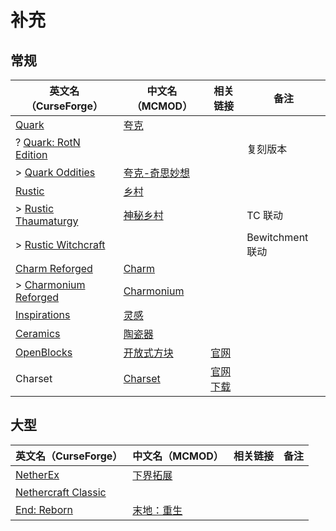 # 补充

## 常规

| 英文名（CurseForge）                                                                      | 中文名（MCMOD）                                       | 相关链接                                      | 备注             |
| ----------------------------------------------------------------------------------------- | ----------------------------------------------------- | --------------------------------------------- | ---------------- |
| [Quark](https://www.curseforge.com/minecraft/mc-mods/quark)                               | [夸克](https://www.mcmod.cn/class/527.html)           |                                               |                  |
| ? [Quark: RotN Edition](https://www.curseforge.com/minecraft/mc-mods/quark-rotn-edition)  |                                                       |                                               | 复刻版本         |
| > [Quark Oddities](https://www.curseforge.com/minecraft/mc-mods/quark-oddities)           | [夸克-奇思妙想](https://www.mcmod.cn/class/1823.html) |                                               |                  |
| [Rustic](https://www.curseforge.com/minecraft/mc-mods/rustic)                             | [乡村](https://www.mcmod.cn/class/1102.html)          |                                               |                  |
| > [Rustic Thaumaturgy](https://www.curseforge.com/minecraft/mc-mods/rustic-thaumaturgy)   | [神秘乡村](https://www.mcmod.cn/class/2833.html)      |                                               | TC 联动          |
| > [Rustic Witchcraft](https://www.curseforge.com/minecraft/mc-mods/rusticwitchcraft)      |                                                       |                                               | Bewitchment 联动 |
| [Charm Reforged](https://www.curseforge.com/minecraft/mc-mods/charm-reforged)             | [Charm](https://www.mcmod.cn/class/2069.html)         |                                               |                  |
| > [Charmonium Reforged](https://www.curseforge.com/minecraft/mc-mods/charmonium-reforged) | [Charmonium](https://www.mcmod.cn/class/3578.html)    |                                               |                  |
| [Inspirations](https://www.curseforge.com/minecraft/mc-mods/inspirations)                 | [灵感](https://www.mcmod.cn/class/1122.html)          |                                               |                  |
| [Ceramics](https://www.curseforge.com/minecraft/mc-mods/ceramics)                         | [陶瓷器](https://www.mcmod.cn/class/1427.html)        |                                               |                  |
| [OpenBlocks](https://www.curseforge.com/minecraft/mc-mods/openblocks)                     | [开放式方块](https://www.mcmod.cn/class/222.html)     | [官网](https://www.openblocks.info/)          |                  |
| Charset                                                                                   | [Charset](https://www.mcmod.cn/class/1571.html)       | [官网下载](https://charset.asie.pl/download/) |                  |

## 大型

| 英文名（CurseForge）                                                                    | 中文名（MCMOD）                                    | 相关链接 | 备注 |
| --------------------------------------------------------------------------------------- | -------------------------------------------------- | -------- | ---- |
| [NetherEx](https://www.curseforge.com/minecraft/mc-mods/netherex)                       | [下界拓展](https://www.mcmod.cn/class/942.html)    |          |      |
| [Nethercraft Classic](https://www.curseforge.com/minecraft/mc-mods/nethercraft-classic) |                                                    |          |      |
| [End: Reborn](https://www.curseforge.com/minecraft/mc-mods/end-reborn)                  | [末地：重生](https://www.mcmod.cn/class/2240.html) |          |      |
